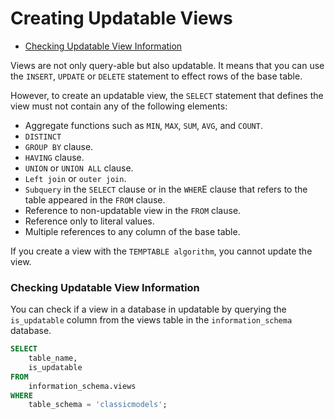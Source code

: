 # Creating Updatable Views

* [Checking Updatable View Information](#checking-updatable-view-information)

Views are not only query-able but also updatable. It means that you can use the `INSERT`, `UPDATE` or `DELETE` statement to effect rows of the base table.

However, to create an updatable view, the `SELECT` statement that defines the view must not contain any of the following elements:
* Aggregate functions such as `MIN`, `MAX`, `SUM`, `AVG`, and `COUNT`.
* `DISTINCT`
* `GROUP BY` clause.
* `HAVING` clause.
* `UNION` or `UNION ALL` clause.
* `Left join` or `outer join`.
* `Subquery` in the `SELECT` clause or in the `WHER`E clause that refers to the table appeared in the `FROM` clause.
* Reference to non-updatable view in the `FROM` clause.
* Reference only to literal values.
* Multiple references to any column of the base table.

If you create a view with the `TEMPTABLE algorithm`, you cannot update the view.

### Checking Updatable View Information
You can check if a view in a database in updatable by querying the `is_updatable` column from the views table in the `information_schema` database.
```sql
SELECT
    table_name,
    is_updatable
FROM
    information_schema.views
WHERE
    table_schema = 'classicmodels';
```
